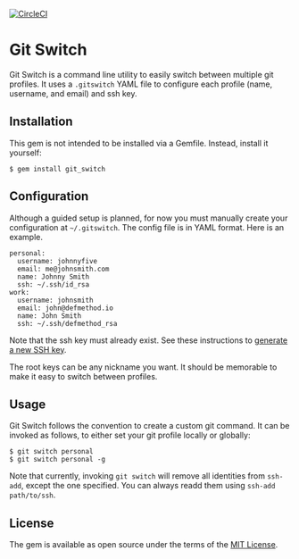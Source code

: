 [![CircleCI](https://circleci.com/gh/randallreedjr/git_switch.svg?style=shield)](https://circleci.com/gh/randallreedjr/git_switch)

# Git Switch

Git Switch is a command line utility to easily switch between multiple git profiles. It uses a `.gitswitch` YAML file to configure each profile (name, username, and email) and ssh key.

## Installation

This gem is not intended to be installed via a Gemfile. Instead, install it yourself:

    $ gem install git_switch

## Configuration

Although a guided setup is planned, for now you must manually create your configuration at `~/.gitswitch`. The config file is in YAML format. Here is an example.

```
personal:
  username: johnnyfive
  email: me@johnsmith.com
  name: Johnny Smith
  ssh: ~/.ssh/id_rsa
work:
  username: johnsmith
  email: john@defmethod.io
  name: John Smith
  ssh: ~/.ssh/defmethod_rsa
```

Note that the ssh key must already exist. See these instructions to [generate a new SSH key](https://help.github.com/articles/generating-a-new-ssh-key-and-adding-it-to-the-ssh-agent/).

The root keys can be any nickname you want. It should be memorable to make it easy to switch between profiles.

## Usage

Git Switch follows the convention to create a custom git command. It can be invoked as follows, to either set your git profile locally or globally:

```
$ git switch personal
$ git switch personal -g
```

Note that currently, invoking `git switch` will remove all identities from `ssh-add`, except the one specified. You can always readd them using `ssh-add path/to/ssh`.

## License

The gem is available as open source under the terms of the [MIT License](https://opensource.org/licenses/MIT).
